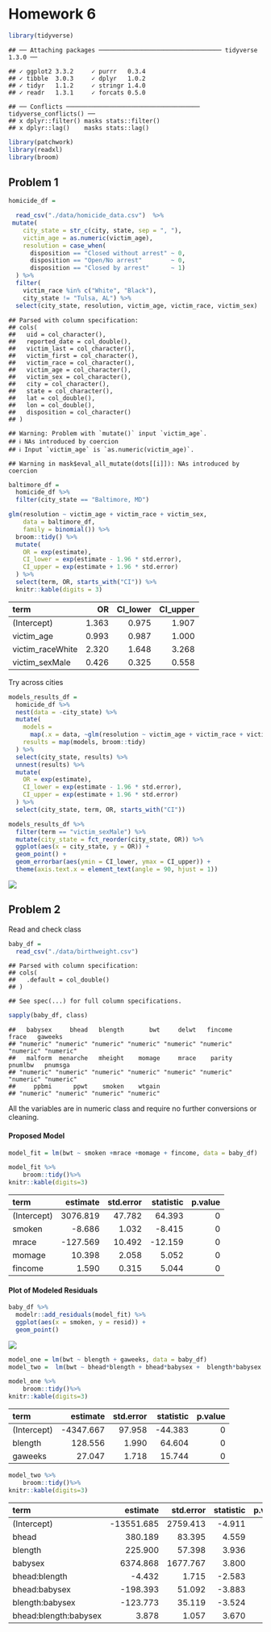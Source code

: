 Homework 6
================

``` r
library(tidyverse)
```

    ## ── Attaching packages ────────────────────────────────── tidyverse 1.3.0 ──

    ## ✓ ggplot2 3.3.2     ✓ purrr   0.3.4
    ## ✓ tibble  3.0.3     ✓ dplyr   1.0.2
    ## ✓ tidyr   1.1.2     ✓ stringr 1.4.0
    ## ✓ readr   1.3.1     ✓ forcats 0.5.0

    ## ── Conflicts ───────────────────────────────────── tidyverse_conflicts() ──
    ## x dplyr::filter() masks stats::filter()
    ## x dplyr::lag()    masks stats::lag()

``` r
library(patchwork)
library(readxl)
library(broom)
```

## Problem 1

``` r
homicide_df = 

  read_csv("./data/homicide_data.csv")  %>%
 mutate(
    city_state = str_c(city, state, sep = ", "),
    victim_age = as.numeric(victim_age),
    resolution = case_when(
      disposition == "Closed without arrest" ~ 0,
      disposition == "Open/No arrest"        ~ 0,
      disposition == "Closed by arrest"      ~ 1)
  ) %>% 
  filter(
    victim_race %in% c("White", "Black"),
    city_state != "Tulsa, AL") %>% 
  select(city_state, resolution, victim_age, victim_race, victim_sex)
```

    ## Parsed with column specification:
    ## cols(
    ##   uid = col_character(),
    ##   reported_date = col_double(),
    ##   victim_last = col_character(),
    ##   victim_first = col_character(),
    ##   victim_race = col_character(),
    ##   victim_age = col_character(),
    ##   victim_sex = col_character(),
    ##   city = col_character(),
    ##   state = col_character(),
    ##   lat = col_double(),
    ##   lon = col_double(),
    ##   disposition = col_character()
    ## )

    ## Warning: Problem with `mutate()` input `victim_age`.
    ## ℹ NAs introduced by coercion
    ## ℹ Input `victim_age` is `as.numeric(victim_age)`.

    ## Warning in mask$eval_all_mutate(dots[[i]]): NAs introduced by coercion

``` r
baltimore_df =
  homicide_df %>% 
  filter(city_state == "Baltimore, MD")

glm(resolution ~ victim_age + victim_race + victim_sex, 
    data = baltimore_df,
    family = binomial()) %>% 
  broom::tidy() %>% 
  mutate(
    OR = exp(estimate),
    CI_lower = exp(estimate - 1.96 * std.error),
    CI_upper = exp(estimate + 1.96 * std.error)
  ) %>% 
  select(term, OR, starts_with("CI")) %>% 
  knitr::kable(digits = 3)
```

| term              |    OR | CI\_lower | CI\_upper |
| :---------------- | ----: | --------: | --------: |
| (Intercept)       | 1.363 |     0.975 |     1.907 |
| victim\_age       | 0.993 |     0.987 |     1.000 |
| victim\_raceWhite | 2.320 |     1.648 |     3.268 |
| victim\_sexMale   | 0.426 |     0.325 |     0.558 |

Try across cities

``` r
models_results_df = 
  homicide_df %>% 
  nest(data = -city_state) %>% 
  mutate(
    models = 
      map(.x = data, ~glm(resolution ~ victim_age + victim_race + victim_sex, data = .x, family = binomial())),
    results = map(models, broom::tidy)
  ) %>% 
  select(city_state, results) %>% 
  unnest(results) %>% 
  mutate(
    OR = exp(estimate),
    CI_lower = exp(estimate - 1.96 * std.error),
    CI_upper = exp(estimate + 1.96 * std.error)
  ) %>% 
  select(city_state, term, OR, starts_with("CI")) 
```

``` r
models_results_df %>% 
  filter(term == "victim_sexMale") %>% 
  mutate(city_state = fct_reorder(city_state, OR)) %>% 
  ggplot(aes(x = city_state, y = OR)) + 
  geom_point() + 
  geom_errorbar(aes(ymin = CI_lower, ymax = CI_upper)) + 
  theme(axis.text.x = element_text(angle = 90, hjust = 1))
```

![](p8105_hw6_jp3999_files/figure-gfm/unnamed-chunk-5-1.png)<!-- -->

## Problem 2

Read and check class

``` r
baby_df = 
  read_csv("./data/birthweight.csv")
```

    ## Parsed with column specification:
    ## cols(
    ##   .default = col_double()
    ## )

    ## See spec(...) for full column specifications.

``` r
sapply(baby_df, class)
```

    ##   babysex     bhead   blength       bwt     delwt   fincome     frace   gaweeks 
    ## "numeric" "numeric" "numeric" "numeric" "numeric" "numeric" "numeric" "numeric" 
    ##   malform  menarche   mheight    momage     mrace    parity   pnumlbw   pnumsga 
    ## "numeric" "numeric" "numeric" "numeric" "numeric" "numeric" "numeric" "numeric" 
    ##     ppbmi      ppwt    smoken    wtgain 
    ## "numeric" "numeric" "numeric" "numeric"

All the variables are in numeric class and require no further
conversions or cleaning.

#### Proposed Model

``` r
model_fit = lm(bwt ~ smoken +mrace +momage + fincome, data = baby_df)
```

``` r
model_fit %>%  
    broom::tidy()%>% 
knitr::kable(digits=3)
```

| term        |  estimate | std.error | statistic | p.value |
| :---------- | --------: | --------: | --------: | ------: |
| (Intercept) |  3076.819 |    47.782 |    64.393 |       0 |
| smoken      |   \-8.686 |     1.032 |   \-8.415 |       0 |
| mrace       | \-127.569 |    10.492 |  \-12.159 |       0 |
| momage      |    10.398 |     2.058 |     5.052 |       0 |
| fincome     |     1.590 |     0.315 |     5.044 |       0 |

#### Plot of Modeled Residuals

``` r
baby_df %>% 
  modelr::add_residuals(model_fit) %>% 
  ggplot(aes(x = smoken, y = resid)) + 
  geom_point()
```

![](p8105_hw6_jp3999_files/figure-gfm/unnamed-chunk-9-1.png)<!-- -->

``` r
model_one = lm(bwt ~ blength + gaweeks, data = baby_df)
model_two =  lm(bwt ~ bhead*blength + bhead*babysex +  blength*babysex + blength*babysex*bhead, data = baby_df)
```

``` r
model_one %>%  
    broom::tidy()%>% 
knitr::kable(digits=3)
```

| term        |   estimate | std.error | statistic | p.value |
| :---------- | ---------: | --------: | --------: | ------: |
| (Intercept) | \-4347.667 |    97.958 |  \-44.383 |       0 |
| blength     |    128.556 |     1.990 |    64.604 |       0 |
| gaweeks     |     27.047 |     1.718 |    15.744 |       0 |

``` r
model_two %>%  
    broom::tidy()%>% 
knitr::kable(digits=3)
```

| term                  |    estimate | std.error | statistic | p.value |
| :-------------------- | ----------: | --------: | --------: | ------: |
| (Intercept)           | \-13551.685 |  2759.413 |   \-4.911 |    0.00 |
| bhead                 |     380.189 |    83.395 |     4.559 |    0.00 |
| blength               |     225.900 |    57.398 |     3.936 |    0.00 |
| babysex               |    6374.868 |  1677.767 |     3.800 |    0.00 |
| bhead:blength         |     \-4.432 |     1.715 |   \-2.583 |    0.01 |
| bhead:babysex         |   \-198.393 |    51.092 |   \-3.883 |    0.00 |
| blength:babysex       |   \-123.773 |    35.119 |   \-3.524 |    0.00 |
| bhead:blength:babysex |       3.878 |     1.057 |     3.670 |    0.00 |
